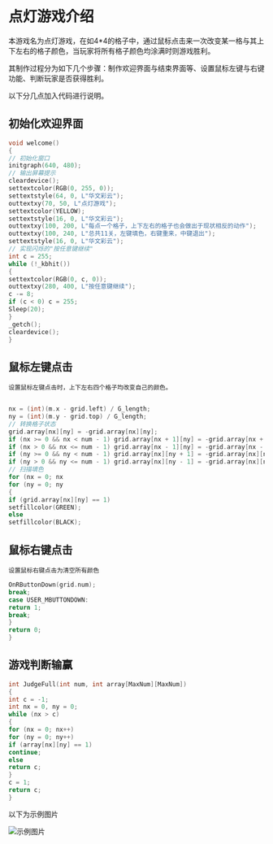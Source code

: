 # 点灯游戏介绍
 本游戏名为点灯游戏，在如4*4的格子中，通过鼠标点击来一次改变某一格与其上下左右的格子颜色，当玩家将所有格子颜色均涂满时则游戏胜利。
 
 其制作过程分为如下几个步骤：制作欢迎界面与结束界面等、设置鼠标左键与右键功能、判断玩家是否获得胜利。

 以下分几点加入代码进行说明。


## 初始化欢迎界面

```c++
void welcome()
{
// 初始化窗口
initgraph(640, 480);
// 输出屏幕提示
cleardevice();
settextcolor(RGB(0, 255, 0));
settextstyle(64, 0, L"华文彩云");
outtextxy(70, 50, L"点灯游戏");
settextcolor(YELLOW);
settextstyle(16, 0, L"华文彩云");
outtextxy(100, 200, L"每点一个格子，上下左右的格子也会做出于现状相反的动作");
outtextxy(100, 240, L"总共11关，左键填色，右键重来，中键退出");
settextstyle(16, 0, L"华文彩云");
// 实现闪烁的"按任意键继续"
int c = 255;
while (!_kbhit())
{
settextcolor(RGB(0, c, 0));
outtextxy(280, 400, L"按任意键继续");
c -= 8;
if (c < 0) c = 255;
Sleep(20);
}
_getch();
cleardevice();
}
```

## 鼠标左键点击

    设置鼠标左键点击时，上下左右四个格子均改变自己的颜色。

```c++

nx = (int)(m.x - grid.left) / G_length;
ny = (int)(m.y - grid.top) / G_length;
// 转换格子状态
grid.array[nx][ny] = -grid.array[nx][ny];
if (nx >= 0 && nx < num - 1) grid.array[nx + 1][ny] = -grid.array[nx + 1][ny];
if (nx > 0 && nx <= num - 1) grid.array[nx - 1][ny] = -grid.array[nx - 1][ny];
if (ny >= 0 && ny < num - 1) grid.array[nx][ny + 1] = -grid.array[nx][ny + 1];
if (ny > 0 && ny <= num - 1) grid.array[nx][ny - 1] = -grid.array[nx][ny - 1];
// 扫描填色
for (nx = 0; nx
for (ny = 0; ny
{
if (grid.array[nx][ny] == 1)
setfillcolor(GREEN);
else
setfillcolor(BLACK);

```

## 鼠标右键点击

    设置鼠标右键点击为清空所有颜色

```c++
OnRButtonDown(grid.num);
break;
case USER_MBUTTONDOWN:
return 1;
break;
}
return 0;
}
```

## 游戏判断输赢

```c++
int JudgeFull(int num, int array[MaxNum][MaxNum])
{
int c = -1;
int nx = 0, ny = 0;
while (nx > c)
{
for (nx = 0; nx++)
for (ny = 0; ny++)
if (array[nx][ny] == 1)
continue;
else
return c;
}
c = 1;
return c;
}
```

以下为示例图片

![示例图片](image/1.jpg "点灯游戏")
